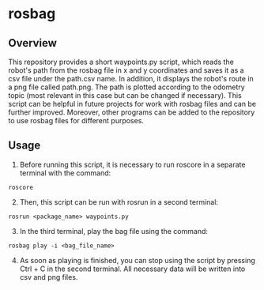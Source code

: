 # rosbag
## Overview
This repository provides a short waypoints.py script, which reads the robot's path from the rosbag file in x and y coordinates and saves it as a csv file under the path.csv name. In addition, it displays the robot's route in a png file called path.png. The path is plotted according to the odometry topic (most relevant in this case but can be changed if necessary). This script can be helpful in future projects for work with rosbag files and can be further improved. Moreover, other programs can be added to the repository to use rosbag files for different purposes.
## Usage
1. Before running this script, it is necessary to run roscore in a separate terminal with the command:
```
roscore
```
2. Then, this script can be run with rosrun in a second terminal:
```
rosrun <package_name> waypoints.py
```
3. In the third terminal, play the bag file using the command:
```
rosbag play -i <bag_file_name>
```
4. As soon as playing is finished, you can stop using the script by pressing Ctrl + C in the second terminal. All necessary data will be written into csv and png files.
